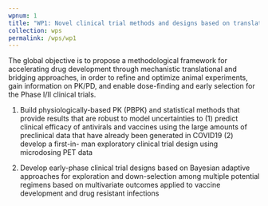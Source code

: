 ```yaml
---
wpnum: 1
title: "WP1: Novel clinical trial methods and designs based on translation from animal to humans, research-based disease models"
collection: wps
permalink: /wps/wp1
---
```


The global objective is to propose a methodological framework for accelerating 
drug development through mechanistic translational and bridging approaches, in 
order to refine and optimize animal experiments, gain information on PK/PD, and 
enable dose-finding and early selection for the Phase I/II clinical trials.

 1. Build physiologically-based PK (PBPK) and statistical methods that provide 
 results that are robust to model uncertainties to (1) predict clinical efficacy 
 of antivirals and vaccines using the large amounts of preclinical data that have 
 already been generated in COVID19 (2) develop a first-in- man exploratory clinical 
 trial design using microdosing PET data
 
 2. Develop early-phase clinical trial designs based on Bayesian adaptive approaches 
 for exploration and down-selection among multiple potential regimens based on 
 multivariate outcomes applied to vaccine development and drug resistant infections





